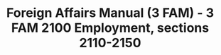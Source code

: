 ---
layout: wrapper_text
category: datasets

# Basic
identifier: "100,728"
title: "Foreign Affairs Manual (3 FAM) - 3 FAM 2100 Employment, sections 2110-2150"
describedBy: "http://www.state.gov/m/a/dir/regs/fam/03fam/2100/index.htm"
description: "The Foreign Service Act of 1980 mandated a comprehensive revision to the operation of the Department of State and the personnel assigned to the US Foreign Service. As the statutory authority, the Foreign Affairs Manual (FAM), details the Department of State's regulations and policies on its structure and operations. Currently, there are over 25,000 pages of policies and procedures published in 16 volumes of the FAM and 38 corresponding sections of the Foreign Affairs Handbook (FAH). The FAM and FAH are revised accordingly as changes in the organization occur. 3 FAM 2100 contains documentation of the following administrative components: - 2110 Drug Free Workplace Program - 2130 Reemployment - 2140 Criminal Investigations Training Program - 2150 Personnel Review Panel"
programCode:
  - "014:003"
bureauCode:
  - "014:00"

# Dates
modified: "2011-01-11"

# POC
poc:
  type: "vcard:Contact"
  fn: "Kottmyer, Alice"
  hasEmail: "mailto:KottmyerAM@state.gov"

# Publisher
publisher:
  type: "org:Organization"
  name: "U.S. Department of State"

# Spatiotemporal
spatial: "World"
temporal: "1980-01-01T00:00:01Z/2011-12-31T23:59:59Z"

# Distribution
distribution:
  - type: "dcat:Distribution"
    downloadURL: "http://www.state.gov/m/a/dir/regs/fam/03fam/2100/index.htm"
    mediaType: "text/html"
  - type: "dcat:Distribution"
    accessURL: "http://www.state.gov/m/a/dir/regs/fam/03fam/2100/index.htm"
    format: "html"

# Keywords
keyword:
  - "-"
---